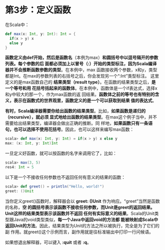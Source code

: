 第3步：定义函数
================================================================================
在Scala中：
```scala
def max(x: Int, y: Int): Int = {
  if(x > y) x
  else y
}
```
**函数定义由def开始，然后是函数名**（本例为max）**和圆括号中以逗号隔开的参数列表。每个参数的后
面都必须加上以冒号（:）开始的类型标注，因为Scala编译器并不会推断函数参数的类型**。在本例中，max
函数接收两个参数，x和y，类型都是Int。在max的参数列表的右括号之后，你会发现另一个“:Int”类型标注。
这里定义的是max函数自己的 **结果类型（result type）**。在函数的结果类型之后，**是一个等号和用
花括号括起来的函数体**。在本例中，函数体是一个if表达式，选择x和y中较大的那一个，作为max函数的返
回结果。**函数体之前的等号也有特别的含义，表示在函数式的世界观里，函数定义的是一个可以获取到结果
值的表达式**。

**有时，Scala编译器需要你给出函数的结果类型**。比如，**如果函数是递归的（recursive），就必须
显式地给出函数的结果类型**。在max这个例子当中，并不需要给出结果类型，编译器会做出正确的推断。同
样地，**如果函数只有一条语句，也可以选择不使用花括号**。因此，也可以这样来编写max函数：
```scala
scala> def max(x: Int, y: Int) = if(x > y) x else y
max: (x: Int, y: Int)Int
```
一旦定义好函数，就可以按函数的名字来调用它了，比如：
```scala
scala> max(3, 5)
res4: Int = 5
```
以下是一个不接收任何参数也不返回任何有意义的结果的函数：
```scala
scala> def greet() = println("Hello, world!")
greet: ()Unit
```
当你定义greet()函数时，解释器会以 **greet: ()Unit** 作为响应。“greet”当然是函数的名称，**空
的圆括号表示该函数不接收任何参数，而Unit是greet的返回结果。Unit这样的结果类型表示该函数并不返回
任何有实际意义的结果**。Scala的Unit类型跟Java的void类型类似，**每一个Java中返回void的方法都
能被映射成Scala中返回Unit的方法**。因此，结果类型为Unit的方法之所以被执行，完全是为了它们的副
作用。就greet()这个示例而言，副作用就是往标准输出中打印一行问候语。

如果想退出解释器，可以键入 **:quit** 或者 **:q**。
